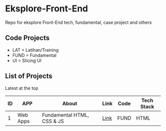 # Eksplore-Front-End
Repo for eksplore Front-End tech, fundamental, case project and others

## Code Projects

- LAT = Latihan/Training
- FUND = Fundamental
- UI = Slicing UI

## List of Projects

Latest at the top

| ID | APP                                  | About  | Link  | Code  |  Tech Stack  |
| -- | ------------------------------------ |------| ------ | ------ |  ------ | 
| 1  | Web Apps           | Fundamental HTML, CSS & JS | [Link](https://github.com/Mjajang/web-apps) | FUND | HTML |
